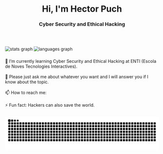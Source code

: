 <h1 align="center">Hi, I'm Hector Puch</h1>

###

<h3 align="center">Cyber Security and Ethical Hacking</h3>

###

<br clear="both">

###

<div align="left">
  <img src="https://github-readme-stats.vercel.app/api?username=HectorPuch&hide_title=false&hide_rank=false&show_icons=true&include_all_commits=true&count_private=true&disable_animations=false&theme=dracula&locale=en&hide_border=false" height="150" alt="stats graph"  />
  <img src="https://github-readme-stats.vercel.app/api/top-langs?username=HectorPuch&locale=en&hide_title=false&layout=compact&card_width=320&langs_count=5&theme=dracula&hide_border=false" height="150" alt="languages graph"  />
</div>

###

<p align="left">🌱 I’m currently learning Cyber Security and Ethical Hacking at ENTI (Escola de Noves Tecnologies Interactives).<br><br>💬 Please just ask me about whatever you want and I will answer you if I know about the topic.<br><br>📫 How to reach me: <br><br>⚡ Fun fact: Hackers can also save the world.</p>

###

![Snake animation](https://github.com/HectorPuch/HectorPuch/blob/output/snake.svg)

